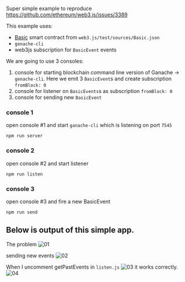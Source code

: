 Super simple example to reproduce https://github.com/ethereum/web3.js/issues/3389

This example uses:
- [Basic](https://github.com/ethereum/web3.js/blob/b7cdb9a7ac4d19bf583790dc7999f396686e5d12/test/sources/Basic.json) smart contract from `web3.js/test/sources/Basic.json`
- `genache-cli` 
- web3js subscription for `BasicEvent` events


We are going to use 3 consoles:
1. console for starting blockchain command line version of Ganache -> `genache-cli`. Here we emit 3 `BasicEvent`s and create subscription `fromBlock: 0`
2. console for listener on `BasicEvents`s as subscription `fromBlock: 0`
3. console for sending new `BasicEvent`

### console 1 
open console #1 and start `ganache-cli` which is listening on port `7545`
```
npm run server
```

### console 2 
open console #2 and start listener
```
npm run listen
```


### console 3
open console #3 and fire a new BasicEvent

```
npm run send
```


## Below is output of this simple app.
The problem
![01](https://user-images.githubusercontent.com/5232606/75345779-4f2de280-5895-11ea-81c4-ee594d507f86.png)

sending new events
![02](https://user-images.githubusercontent.com/5232606/75345788-51903c80-5895-11ea-9bf5-1b690cf061e6.png)


When I uncomment getPastEvents in `listen.js`
![03](https://user-images.githubusercontent.com/5232606/75345793-53f29680-5895-11ea-9e85-01f768c7b616.png)
 it works correctly.
![04](https://user-images.githubusercontent.com/5232606/75345796-55bc5a00-5895-11ea-9c39-5aaf7db6b23d.png)



